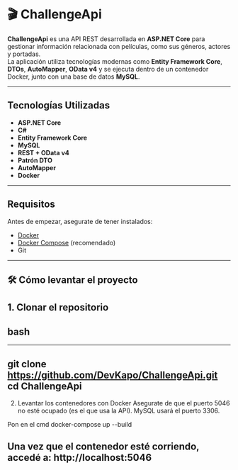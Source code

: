 # 🎬 ChallengeApi

**ChallengeApi** es una API REST desarrollada en **ASP.NET Core** para gestionar información relacionada con películas, como sus géneros, actores y portadas.  
La aplicación utiliza tecnologías modernas como **Entity Framework Core**, **DTOs**, **AutoMapper**, **OData v4** y se ejecuta dentro de un contenedor Docker, junto con una base de datos **MySQL**.

-----------------

## Tecnologías Utilizadas

- **ASP.NET Core**
- **C#**
- **Entity Framework Core**
- **MySQL**
- **REST + OData v4**
- **Patrón DTO**
- **AutoMapper**
- **Docker**

-----------------

##  Requisitos

Antes de empezar, asegurate de tener instalados:

- [Docker](https://www.docker.com/)
- [Docker Compose](https://docs.docker.com/compose/) (recomendado)
- Git

-----------------

## 🛠 Cómo levantar el proyecto

## 1. Clonar el repositorio

## bash
-----------------
git clone https://github.com/DevKapo/ChallengeApi.git
cd ChallengeApi
-----------------
 2. Levantar los contenedores con Docker
 Asegurate de que el puerto 5046 no esté ocupado (es el que usa la API). MySQL usará el puerto 3306.

Pon en el cmd docker-compose up --build

Una vez que el contenedor esté corriendo, accedé a:
http://localhost:5046
---
